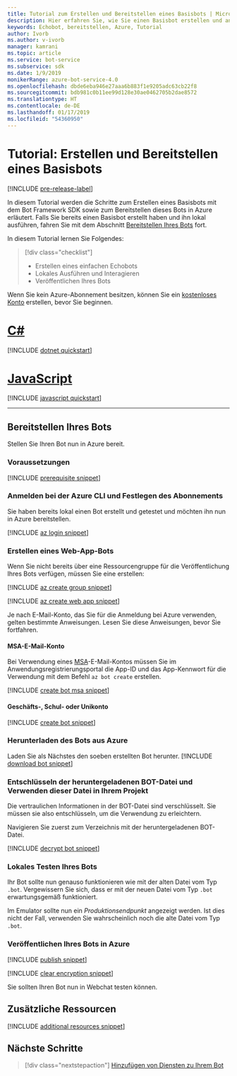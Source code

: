 ```yaml
---
title: Tutorial zum Erstellen und Bereitstellen eines Basisbots | Microsoft-Dokumentation
description: Hier erfahren Sie, wie Sie einen Basisbot erstellen und anschließend in Azure bereitstellen.
keywords: Echobot, bereitstellen, Azure, Tutorial
author: Ivorb
ms.author: v-ivorb
manager: kamrani
ms.topic: article
ms.service: bot-service
ms.subservice: sdk
ms.date: 1/9/2019
monikerRange: azure-bot-service-4.0
ms.openlocfilehash: dbde6eba946e27aaa6b883f1e9205adc63cb22f8
ms.sourcegitcommit: bdb981c0b11ee99d128e30ae0462705b2dae8572
ms.translationtype: HT
ms.contentlocale: de-DE
ms.lasthandoff: 01/17/2019
ms.locfileid: "54360950"
---
```

# <a name="tutorial-create-and-deploy-a-basic-bot"></a>Tutorial: Erstellen und Bereitstellen eines Basisbots

[!INCLUDE [pre-release-label](../includes/pre-release-label.md)]

In diesem Tutorial werden die Schritte zum Erstellen eines Basisbots mit dem Bot Framework SDK sowie zum Bereitstellen dieses Bots in Azure erläutert. Falls Sie bereits einen Basisbot erstellt haben und ihn lokal ausführen, fahren Sie mit dem Abschnitt [Bereitstellen Ihres Bots](#deploy-your-bot) fort.

In diesem Tutorial lernen Sie Folgendes:

> [!div class="checklist"]
> * Erstellen eines einfachen Echobots
> * Lokales Ausführen und Interagieren
> * Veröffentlichen Ihres Bots

Wenn Sie kein Azure-Abonnement besitzen, können Sie ein [kostenloses Konto](https://azure.microsoft.com/free/?WT.mc_id=A261C142F) erstellen, bevor Sie beginnen.

# <a name="ctabcsharp"></a>[C#](#tab/csharp)

[!INCLUDE [dotnet quickstart](~/includes/quickstart-dotnet.md)]

# <a name="javascripttabjavascript"></a>[JavaScript](#tab/javascript)

[!INCLUDE [javascript quickstart](~/includes/quickstart-javascript.md)]

---

## <a name="deploy-your-bot"></a>Bereitstellen Ihres Bots

Stellen Sie Ihren Bot nun in Azure bereit.

### <a name="prerequisites"></a>Voraussetzungen

[!INCLUDE [prerequisite snippet](~/includes/deploy/snippet-prerequisite.md)]

### <a name="login-to-azure-cli-and-set-your-subscription"></a>Anmelden bei der Azure CLI und Festlegen des Abonnements

Sie haben bereits lokal einen Bot erstellt und getestet und möchten ihn nun in Azure bereitstellen.

[!INCLUDE [az login snippet](~/includes/deploy/snippet-az-login.md)]

### <a name="create-a-web-app-bot"></a>Erstellen eines Web-App-Bots

Wenn Sie nicht bereits über eine Ressourcengruppe für die Veröffentlichung Ihres Bots verfügen, müssen Sie eine erstellen:

[!INCLUDE [az create group snippet](~/includes/deploy/snippet-az-create-group.md)]

[!INCLUDE [az create web app snippet](~/includes/deploy/snippet-create-web-app.md)]

Je nach E-Mail-Konto, das Sie für die Anmeldung bei Azure verwenden, gelten bestimmte Anweisungen. Lesen Sie diese Anweisungen, bevor Sie fortfahren.

#### <a name="msa-email-account"></a>MSA-E-Mail-Konto

Bei Verwendung eines [MSA](https://en.wikipedia.org/wiki/Microsoft_account)-E-Mail-Kontos müssen Sie im Anwendungsregistrierungsportal die App-ID und das App-Kennwort für die Verwendung mit dem Befehl `az bot create` erstellen.

[!INCLUDE [create bot msa snippet](~/includes/deploy/snippet-create-bot-msa.md)]

#### <a name="business-or-school-account"></a>Geschäfts-, Schul- oder Unikonto

[!INCLUDE [create bot snippet](~/includes/deploy/snippet-create-bot.md)]

### <a name="download-the-bot-from-azure"></a>Herunterladen des Bots aus Azure

Laden Sie als Nächstes den soeben erstellten Bot herunter. 
[!INCLUDE [download bot snippet](~/includes/deploy/snippet-download-bot.md)]

### <a name="decrypt-the-downloaded-bot-file-and-use-in-your-project"></a>Entschlüsseln der heruntergeladenen BOT-Datei und Verwenden dieser Datei in Ihrem Projekt

Die vertraulichen Informationen in der BOT-Datei sind verschlüsselt. Sie müssen sie also entschlüsseln, um die Verwendung zu erleichtern. 

Navigieren Sie zuerst zum Verzeichnis mit der heruntergeladenen BOT-Datei.

[!INCLUDE [decrypt bot snippet](~/includes/deploy/snippet-decrypt-bot.md)]

### <a name="test-your-bot-locally"></a>Lokales Testen Ihres Bots

Ihr Bot sollte nun genauso funktionieren wie mit der alten Datei vom Typ `.bot`. Vergewissern Sie sich, dass er mit der neuen Datei vom Typ `.bot` erwartungsgemäß funktioniert.

Im Emulator sollte nun ein *Produktionsendpunkt* angezeigt werden. Ist dies nicht der Fall, verwenden Sie wahrscheinlich noch die alte Datei vom Typ `.bot`.

### <a name="publish-your-bot-to-azure"></a>Veröffentlichen Ihres Bots in Azure

<!-- TODO: re-encrypt your .bot file? -->

[!INCLUDE [publish snippet](~/includes/deploy/snippet-publish.md)]

<!-- TODO: If we tell them to re-encrypt, this step is not necessary. -->

[!INCLUDE [clear encryption snippet](~/includes/deploy/snippet-clear-encryption.md)]

Sie sollten Ihren Bot nun in Webchat testen können.

## <a name="additional-resources"></a>Zusätzliche Ressourcen

[!INCLUDE [additional resources snippet](~/includes/deploy/snippet-additional-resources.md)]

## <a name="next-steps"></a>Nächste Schritte
> [!div class="nextstepaction"]
> [Hinzufügen von Diensten zu Ihrem Bot](bot-builder-tutorial-add-qna.md)

